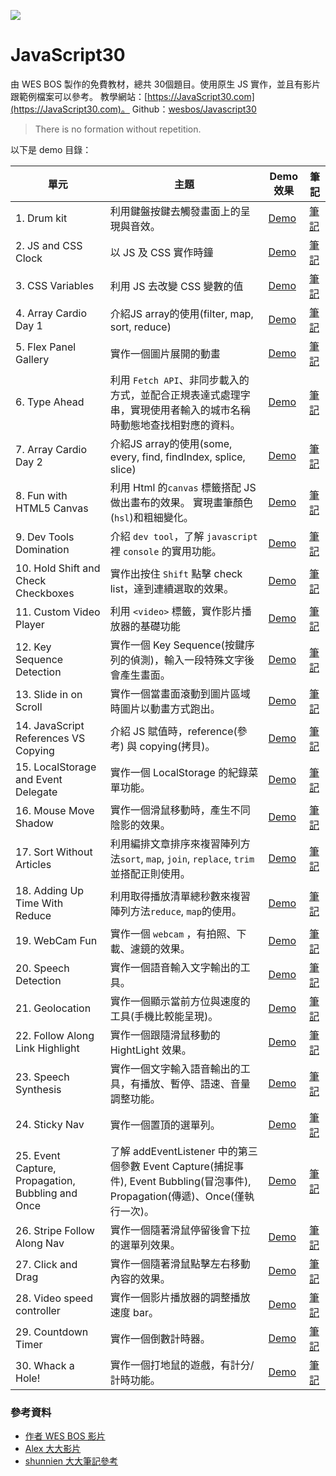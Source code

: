 ﻿![](https://javascript30.com/images/JS3-social-share.png)

# JavaScript30


由 WES BOS 製作的免費教材，總共 30個題目。使用原生 JS 實作，並且有影片跟範例檔案可以參考。
教學網站：[https://JavaScript30.com](https://JavaScript30.com)。
Github：[wesbos/Javascript30](https://github.com/wesbos/JavaScript30)

> There is no formation without repetition.

以下是 demo 目錄：

| 單元                                              | 主題                                                                                                                          | Demo效果                                                                                                                | 筆記                                                                                                                                        |
| ------------------------------------------------- | ----------------------------------------------------------------------------------------------------------------------------- | ----------------------------------------------------------------------------------------------------------------------- | ------------------------------------------------------------------------------------------------------------------------------------------- |
| 1. Drum kit                                       | 利用鍵盤按鍵去觸發畫面上的呈現與音效。                                                                                        | [Demo](https://hazelhsieh.github.io/JavaScript30/01%20-%20JavaScript%20Drum%20Kit/)                                     | [筆記](https://github.com/HazelHsieh/JavaScript30/tree/main/01%20-%20JavaScript%20Drum%20Kit/README.md)                                     |
| 2. JS and CSS Clock                               | 以 JS 及 CSS 實作時鐘                                                                                                         | [Demo](https://hazelhsieh.github.io/JavaScript30/02%20-%20JS%20and%20CSS%20Clock/)                                      | [筆記](https://github.com/HazelHsieh/JavaScript30/blob/main/02%20-%20JS%20and%20CSS%20Clock/README.md)                                      |
| 3. CSS Variables                                  | 利用 JS 去改變 CSS 變數的值                                                                                                   | [Demo](https://hazelhsieh.github.io/JavaScript30/03%20-%20CSS%20Variables/)                                             | [筆記](https://github.com/HazelHsieh/JavaScript30/tree/main/03%20-%20CSS%20Variables/README.md)                                             |
| 4. Array Cardio Day 1                             | 介紹JS array的使用(filter, map, sort, reduce)                                                                                 | [Demo](https://hazelhsieh.github.io/JavaScript30/04%20-%20Array%20Cardio%20Day%201/)                                    | [筆記](https://github.com/HazelHsieh/JavaScript30/tree/main/04%20-%20Array%20Cardio%20Day%201/README.md)                                    |
| 5. Flex Panel Gallery                             | 實作一個圖片展開的動畫                                                                                                        | [Demo](https://hazelhsieh.github.io/JavaScript30/05%20-%20Flex%20Panel%20Gallery/)                                      | [筆記](https://github.com/HazelHsieh/JavaScript30/tree/main/05%20-%20Flex%20Panel%20Gallery/README.md)                                      |
| 6. Type Ahead                                     | 利用 `Fetch API`、非同步載入的方式，並配合正規表達式處理字串，實現使用者輸入的城市名稱時動態地查找相對應的資料。              | [Demo](https://hazelhsieh.github.io/JavaScript30/06%20-%20Type%20Ahead/)                                                | [筆記](https://github.com/HazelHsieh/JavaScript30/tree/main/06%20-%20Type%20Ahead/README.md)                                                |
| 7. Array Cardio Day 2                             | 介紹JS array的使用(some, every, find, findIndex, splice, slice)                                                               | [Demo](https://hazelhsieh.github.io/JavaScript30/07%20-%20Array%20Cardio%20Day%202/)                                    | [筆記](https://github.com/HazelHsieh/JavaScript30/tree/main/07%20-%20Array%20Cardio%20Day%202/README.md)                                    |
| 8. Fun with HTML5 Canvas                          | 利用 Html 的`canvas` 標籤搭配 JS 做出畫布的效果。 實現畫筆顏色(`hsl`)和粗細變化。                                             | [Demo](https://hazelhsieh.github.io/JavaScript30/08%20-%20Fun%20with%20HTML5%20Canvas/)                                 | [筆記](https://github.com/HazelHsieh/JavaScript30/tree/main/08%20-%20Fun%**20with**%20HTML5%20Canvas/README.md)                             |
| 9. Dev Tools Domination                           | 介紹 `dev tool`，了解 `javascript` 裡 `console` 的實用功能。                                                                  | [Demo](https://hazelhsieh.github.io/JavaScript30/09%20-%20Dev%20Tools%20Domination/)                                    | [筆記](https://github.com/HazelHsieh/JavaScript30/tree/main/09%20-%20Dev%20Tools%20Domination/README.md)                                    |
| 10. Hold Shift and Check Checkboxes               | 實作出按住 `Shift` 點擊 check list，達到連續選取的效果。                                                                      | [Demo](https://hazelhsieh.github.io/JavaScript30/10%20-%20Hold%20Shift%20and%20Check%20Checkboxes/)                     | [筆記](https://github.com/HazelHsieh/JavaScript30/tree/main/10%20-%20Hold%20Shift%20and%20Check%20Checkboxes/README.md)                     |
| 11. Custom Video Player                           | 利用 `<video>` 標籤，實作影片播放器的基礎功能                                                                                 | [Demo](https://hazelhsieh.github.io/JavaScript30/11%20-%20Custom%20Video%20Player/)                                     | [筆記](https://github.com/HazelHsieh/JavaScript30/tree/main/11%20-%20Custom%20Video%20Player/README.md)                                     |
| 12. Key Sequence Detection                        | 實作一個 Key Sequence(按鍵序列的偵測)，輸入一段特殊文字後會產生畫面。                                                         | [Demo](https://hazelhsieh.github.io/JavaScript30/12%20-%20Key%20Sequence%20Detection/)                                  | [筆記](https://github.com/HazelHsieh/JavaScript30/tree/main/12%20-%20Key%20Sequence%20Detection/README.md)                                  |
| 13. Slide in on Scroll                            | 實作一個當畫面滾動到圖片區域時圖片以動畫方式跑出。                                                                            | [Demo](https://hazelhsieh.github.io/JavaScript30/13%20-%20Slide%20in%20on%20Scroll/)                                    | [筆記](https://github.com/HazelHsieh/JavaScript30/tree/main/13%20-%20Slide%20in%20on%20Scroll/README.md)                                    |
| 14. JavaScript References VS Copying              | 介紹 JS 賦值時，reference(參考) 與 copying(拷貝)。                                                                            | [Demo](https://hazelhsieh.github.io/JavaScript30/14%20-%20JavaScript%20References%20VS%20Copying/)                      | [筆記](https://github.com/HazelHsieh/JavaScript30/tree/main/14%20-%20JavaScript%20References%20VS%20Copying/README.md)                      |
| 15. LocalStorage and Event Delegate               | 實作一個 LocalStorage 的紀錄菜單功能。                                                                                        | [Demo](https://hazelhsieh.github.io/JavaScript30/15%20-%20LocalStorage/)                                                | [筆記](https://github.com/HazelHsieh/JavaScript30/tree/main/15%20-%20LocalStorage/README.md)                                                |
| 16. Mouse Move Shadow                             | 實作一個滑鼠移動時，產生不同陰影的效果。                                                                                      | [Demo](https://hazelhsieh.github.io/JavaScript30/16%20-%20Mouse%20Move%20Shadow/)                                       | [筆記](https://github.com/HazelHsieh/JavaScript30/tree/main/16%20-%20Mouse%20Move%20Shadow/README.md)                                       |
| 17. Sort Without Articles                         | 利用編排文章排序來複習陣列方法`sort`, `map`, `join`, `replace`, `trim` 並搭配正則使用。                                       | [Demo](https://hazelhsieh.github.io/JavaScript30/17%20-%20Sort%20Without%20Articles/)                                   | [筆記](https://github.com/HazelHsieh/JavaScript30/tree/main/17%20-%20Sort%20Without%20Articles/README.md)                                   |
| 18. Adding Up Time With Reduce                    | 利用取得播放清單總秒數來複習陣列方法`reduce`, `map`的使用。                                                                   | [Demo](https://hazelhsieh.github.io/JavaScript30/18%20-%20Adding%20Up%20Times%20with%20Reduce/)                         | [筆記](https://github.com/HazelHsieh/JavaScript30/tree/main/18%20-%20Adding%20Up%20Times%20with%20Reduce/README.md)                         |
| 19. WebCam Fun                                    | 實作一個 `webcam` ，有拍照、下載、濾鏡的效果。                                                                                | [Demo](https://hazelhsieh.github.io/JavaScript30/19%20-%20Webcam%20Fun/)                                                | [筆記](https://github.com/HazelHsieh/JavaScript30/tree/main/19%20-%20Webcam%20Fun/README.md)                                                |
| 20. Speech Detection                              | 實作一個語音輸入文字輸出的工具。                                                                                              | [Demo](https://hazelhsieh.github.io/JavaScript30/20%20-%20Speech%20Detection/)                                          | [筆記](https://github.com/HazelHsieh/JavaScript30/tree/main/20%20-%20Speech%20Detection/README.md)                                          |
| 21. Geolocation                                   | 實作一個顯示當前方位與速度的工具(手機比較能呈現)。                                                                            | [Demo](https://hazelhsieh.github.io/JavaScript30/21%20-%20Geolocation/)                                                 | [筆記](https://github.com/HazelHsieh/JavaScript30/tree/main/21%20-%20Geolocation/README.md)                                                 |
| 22. Follow Along Link Highlight                   | 實作一個跟隨滑鼠移動的 HightLight 效果。                                                                                      | [Demo](https://hazelhsieh.github.io/JavaScript30/22%20-%20Follow%20Along%20Link%20Highlighter/)                         | [筆記](https://github.com/HazelHsieh/JavaScript30/tree/main/22%20-%20Follow%20Along%20Link%20Highlighter/README.md)                         |
| 23. Speech Synthesis                              | 實作一個文字輸入語音輸出的工具，有播放、暫停、語速、音量調整功能。                                                            | [Demo](https://hazelhsieh.github.io/JavaScript30/23%20-%20Speech%20Synthesis/)                                          | [筆記](https://github.com/HazelHsieh/JavaScript30/tree/main/23%20-%20Speech%20Synthesis/README.md)                                          |
| 24. Sticky Nav                                    | 實作一個置頂的選單列。                                                                                                        | [Demo](https://hazelhsieh.github.io/JavaScript30/24%20-%20Sticky%20Nav/)                                                | [筆記](https://github.com/HazelHsieh/JavaScript30/tree/main/24%20-%20Sticky%20Nav/README.md)                                                |
| 25. Event Capture, Propagation, Bubbling and Once | 了解 addEventListener 中的第三個參數 Event Capture(捕捉事件), Event Bubbling(冒泡事件), Propagation(傳遞)、Once(僅執行一次)。 | [Demo](https://hazelhsieh.github.io/JavaScript30/25%20-%20Event%20Capture%2C%20Propagation%2C%20Bubbling%20and%20Once/) | [筆記](https://github.com/HazelHsieh/JavaScript30/tree/main/25%20-%20Event%20Capture%2C%20Propagation%2C%20Bubbling%20and%20Once/README.md) |
| 26. Stripe Follow Along Nav                       | 實作一個隨著滑鼠停留後會下拉的選單列效果。                                                                                    | [Demo](https://hazelhsieh.github.io/JavaScript30/26%20-%20Stripe%20Follow%20Along%20Nav/)                               | [筆記](https://github.com/HazelHsieh/JavaScript30/tree/main/26%20-%20Stripe%20Follow%20Along%20Nav/README.md)                               |
| 27. Click and Drag                                | 實作一個隨著滑鼠點擊左右移動內容的效果。                                                                                      | [Demo](https://hazelhsieh.github.io/JavaScript30/27%20-%20Click%20and%20Drag/)                                          | [筆記](https://github.com/HazelHsieh/JavaScript30/tree/main/27%20-%20Click%20and%20Drag/README.md)                                          |
| 28. Video speed controller                        | 實作一個影片播放器的調整播放速度 bar。                                                                                        | [Demo](https://hazelhsieh.github.io/JavaScript30/28%20-%20Video%20Speed%20Controller/)                                  | [筆記](https://github.com/HazelHsieh/JavaScript30/tree/main/28%20-%20Video%20Speed%20Controller/README.md)                                  |
| 29. Countdown Timer                               | 實作一個倒數計時器。                                                                                                          | [Demo](https://hazelhsieh.github.io/JavaScript30/29%20-%20Countdown%20Timer/)                                           | [筆記](https://github.com/HazelHsieh/JavaScript30/tree/main/29%20-%20Countdown%20Timer/README.md)                                           |
| 30. Whack a Hole!                                 | 實作一個打地鼠的遊戲，有計分/計時功能。                                                                                       | [Demo](https://hazelhsieh.github.io/JavaScript30/30%20-%20Whack%20A%20Mole/)                                            | [筆記](https://github.com/HazelHsieh/JavaScript30/tree/main/30%20-%20Whack%20A%20Mole/README.md)                                            |


### 參考資料

- [作者 WES BOS 影片](https://www.youtube.com/playlist?list=PLu8EoSxDXHP6CGK4YVJhL_VWetA865GOH)
- [Alex 大大影片](https://www.youtube.com/playlist?list=PLEfh-m_KG4dYbxVoYDyT_fmXZHnuKg2Fq)
- [shunnien 大大筆記參考](https://shunnien.github.io/JavaScript30day/)